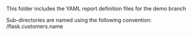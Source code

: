 
This folder includes the YAML report definition files for the demo branch

Sub-directories are named using the following convention:   <branch>/flask.customers.name

